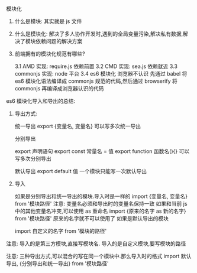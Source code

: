模块化

1. 什么是模块: 其实就是 js 文件
2. 什么是模块化: 解决了多人协作开发时,遇到的全局变量污染,解决私有数据,解决了模块依赖问题的解决方案
3. 前端拥有的模块化规范有哪些?

   3.1 AMD 实现: require.js 依赖前置
   3.2 CMD 实现: sea.js 依赖就近
   3.3 commonjs 实现: node 平台
   3.4 es6 模块化 浏览器不认识 先通过 babel 将 es6 模块化语法编译成 commonjs 规范的代码,然后通过 browserify 将 commonjs 再编译成浏览器认识的代码

es6 模块化导入和导出的总结:

1.  导出方式:

    统一导出
    export {变量名, 变量名}
    可以写多次统一导出

    分别导出

    export 声明语句
    export const 常量名 = 值
    export function 函数名(){}
    可以写多次分别导出

    默认导出
    export default 值
    一个模块只能写一次默认导出

2.  导入

    如果是分别导出和统一导出的模块.导入时是一样的
    import {变量名, 变量名} from '模块路径'
    注意: 变量名必须和导出时的变量名保持一致
    如果和当前 js 中的其他变量名冲突,可以使用 as 重命名
    import {原来的名字 as 新的名字} from '模块路径' 原来的名字就不可以使用了
    如果是默认导出的模块

    import 自定义的名字 from '模块的路径'

注意: 导入的是第三方模块,直接写模块名. 导入的是自定义模块,要写模块的路径

注意: 三种导出方式,可以混合的写在同一个模块中.那么导入时的格式
import 默认导出, {分别导出和统一导出} from '模块路径'

